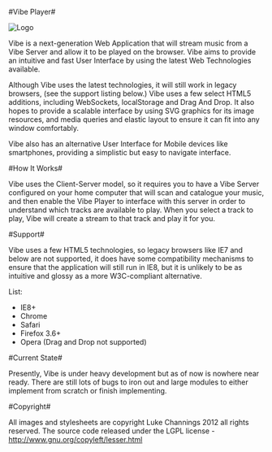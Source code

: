 #Vibe Player#

![Logo](./Vibe/raw/master/images/icon.png)

Vibe is a next-generation Web Application that will stream music from a Vibe Server
and allow it to be played on the browser. Vibe aims to provide an intuitive and fast
User Interface by using the latest Web Technologies available.

Although Vibe uses the latest technologies, it will still work in legacy browsers, (see
the support listing below.) Vibe uses a few select HTML5 additions, including WebSockets,
localStorage and Drag And Drop. It also hopes to provide a scalable interface by using SVG
graphics for its image resources, and media queries and elastic layout to ensure it can fit
into any window comfortably.

Vibe also has an alternative User Interface for Mobile devices like smartphones, providing a
simplistic but easy to navigate interface.

#How It Works#

Vibe uses the Client-Server model, so it requires you to have a Vibe Server configured on your
home computer that will scan and catalogue your music, and then enable the Vibe Player to interface
with this server in order to understand which tracks are available to play. When you select a track
to play, Vibe will create a stream to that track and play it for you.

#Support#

Vibe uses a few HTML5 technologies, so legacy browsers like IE7 and below are not supported, it does
have some compatibility mechanisms to ensure that the application will still run in IE8, but it is 
unlikely to be as intuitive and glossy as a more W3C-compliant alternative.

List:

- IE8+
- Chrome
- Safari
- Firefox 3.6+
- Opera (Drag and Drop not supported)


#Current State#

Presently, Vibe is under heavy development but as of now is nowhere near ready. There are still lots
of bugs to iron out and large modules to either implement from scratch or finish implementing.

#Copyright#

All images and stylesheets are copyright Luke Channings 2012 all rights reserved.
The source code released under the LGPL license - http://www.gnu.org/copyleft/lesser.html